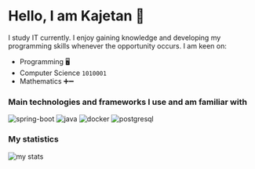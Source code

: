 # Hello, I am Kajetan :wave:

I study IT currently. I enjoy gaining knowledge and developing my programming skills whenever the opportunity occurs. I am keen on:
- Programming 🖥️
- Computer Science `1010001`
- Mathematics ➕➖

### Main technologies and frameworks I use and am familiar with
![spring-boot](https://www.simpleimageresizer.com/_uploads/photos/389665b4/spring_boot_6_80x45.png)
![java](https://www.simpleimageresizer.com/_uploads/photos/389665b4/java_1_60x60.png) 
![docker](https://www.simpleimageresizer.com/_uploads/photos/389665b4/docker_1_50x50.png) 
![postgresql](https://www.simpleimageresizer.com/_uploads/photos/389665b4/postgre_50x50.png)


### My statistics
![my stats](https://github-readme-stats.vercel.app/api?username=Ka3wo123&show_icons=true&theme=tokyonight)
